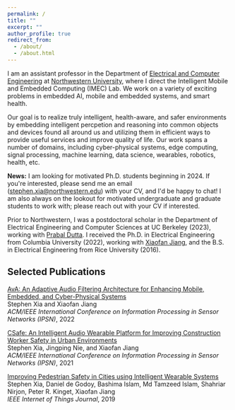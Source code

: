 ```yaml
---
permalink: /
title: ""
excerpt: ""
author_profile: true
redirect_from: 
  - /about/
  - /about.html
---
```


I am an assistant professor in the Department of [Electrical and Computer Engineering](https://www.mccormick.northwestern.edu/electrical-computer/) at [Northwestern University](https://www.northwestern.edu/), where I direct the Intelligent Mobile and Embedded Computing (IMEC) Lab. We work on a variety of exciting problems in embedded AI, mobile and embedded systems, and smart health.

Our goal is to realize truly intelligent, health-aware, and safer environments by embedding intelligent percpetion and reasoning into common objects and devices found all around us and utilizing them in efficient ways to provide useful services and improve quality of life. Our work spans a number of domains, including cyber-physical systems, edge computing, signal processing, machine learning, data science, wearables, robotics, health, etc.

**News:** I am looking for motivated Ph.D. students beginning in 2024. If you're interested, please send me an email ([stephen.xia@northwestern.edu](stephen.xia@northwestern.edu)) with your CV, and I'd be happy to chat! I am also always on the lookout for motivated undergraduate and graduate students to work with; please reach out with your CV if interested.


Prior to Northwestern, I was a postdoctoral scholar in the Department of Electrical Engineering and Computer Sciences at UC Berkeley (2023), working with [Prabal Dutta](https://www2.eecs.berkeley.edu/Faculty/Homepages/prabal.html). I received the Ph.D. in Electrical Engineering from Columbia University (2022), working with [Xiaofan Jiang](http://fredjiang.com), and the B.S. in Electrical Engineering from Rice University (2016).



Selected Publications 
---------------------

[AvA: An Adaptive Audio Filtering Architecture for Enhancing Mobile, Embedded, and Cyber-Physical Systems](https://ieeexplore.ieee.org/abstract/document/9825986)  
Stephen Xia and Xiaofan Jiang  
*ACM/IEEE International Conference on Information Processing in Sensor Networks (IPSN)*, 2022  

[CSafe: An Intelligent Audio Wearable Platform for Improving Construction Worker Safety in Urban Environments](https://dl.acm.org/doi/abs/10.1145/3412382.3458267)  
Stephen Xia, Jingping Nie, and Xiaofan Jiang  
*ACM/IEEE International Conference on Information Processing in Sensor Networks (IPSN)*, 2021  

[Improving Pedestrian Safety in Cities using Intelligent Wearable Systems](https://ieeexplore.ieee.org/abstract/document/8662658)  
Stephen Xia, Daniel de Godoy, Bashima Islam, Md Tamzeed Islam, Shahriar Nirjon, Peter R. Kinget, Xiaofan Jiang  
*IEEE Internet of Things Journal*, 2019  